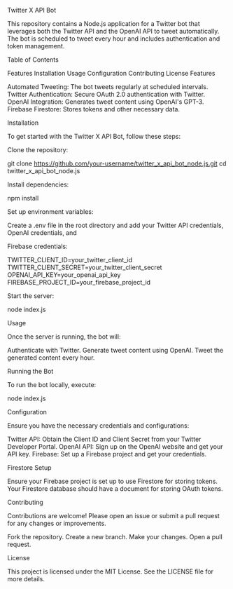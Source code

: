 Twitter X API Bot

This repository contains a Node.js application for a Twitter bot that leverages both the Twitter API and the OpenAI API to tweet automatically. The bot is scheduled to tweet every hour and includes authentication and token management.

Table of Contents

Features
Installation
Usage
Configuration
Contributing
License
Features

Automated Tweeting: The bot tweets regularly at scheduled intervals.
Twitter Authentication: Secure OAuth 2.0 authentication with Twitter.
OpenAI Integration: Generates tweet content using OpenAI's GPT-3.
Firebase Firestore: Stores tokens and other necessary data.

Installation

To get started with the Twitter X API Bot, follow these steps:

Clone the repository:

git clone https://github.com/your-username/twitter_x_api_bot_node.js.git
cd twitter_x_api_bot_node.js

Install dependencies:

npm install

Set up environment variables: 

Create a .env file in the root directory and add your Twitter API credentials, OpenAI credentials, and 

Firebase credentials:

TWITTER_CLIENT_ID=your_twitter_client_id
TWITTER_CLIENT_SECRET=your_twitter_client_secret
OPENAI_API_KEY=your_openai_api_key
FIREBASE_PROJECT_ID=your_firebase_project_id

Start the server:

node index.js

Usage

Once the server is running, the bot will:

Authenticate with Twitter.
Generate tweet content using OpenAI.
Tweet the generated content every hour.

Running the Bot

To run the bot locally, execute:

node index.js

Configuration

Ensure you have the necessary credentials and configurations:

Twitter API: Obtain the Client ID and Client Secret from your Twitter Developer Portal.
OpenAI API: Sign up on the OpenAI website and get your API key.
Firebase: Set up a Firebase project and get your credentials.

Firestore Setup

Ensure your Firebase project is set up to use Firestore for storing tokens. Your Firestore database should have a document for storing OAuth tokens.

Contributing

Contributions are welcome! Please open an issue or submit a pull request for any changes or improvements.

Fork the repository.
Create a new branch.
Make your changes.
Open a pull request.

License

This project is licensed under the MIT License. See the LICENSE file for more details.